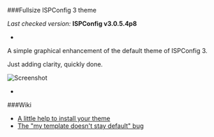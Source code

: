 ###Fullsize ISPConfig 3 theme

*Last checked version:*  **ISPConfig v3.0.5.4p8**

-

A simple graphical enhancement of the default theme of ISPConfig 3.

Just adding clarity, quickly done.


![Screenshot](https://l3dlp.com/github/fullsize-ispconfig-theme/screenshot.jpg)


-

###Wiki

 - [A little help to install your theme](https://github.com/l3dlp/fullsize-ispconfig-theme/wiki/How-to-install)
 - [The "my template doesn't stay default" bug](https://github.com/l3dlp/fullsize-ispconfig-theme/wiki/Skip-ISPConfig's-bug)
